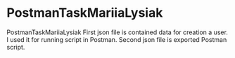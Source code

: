 # PostmanTaskMariiaLysiak
PostmanTaskMariiaLysiak
First json file is contained data for creation a user. I used it for running script in Postman.
Second json file is exported Postman script.
